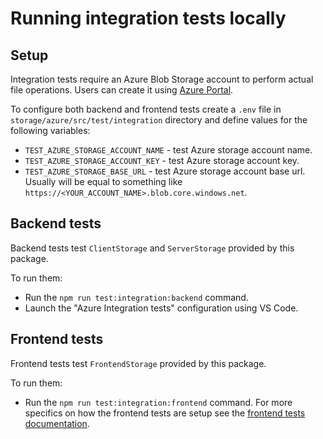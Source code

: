 # Running integration tests locally

## Setup

Integration tests require an Azure Blob Storage account to perform actual file operations. Users can create it using [Azure Portal](https://portal.azure.com/).

To configure both backend and frontend tests create a `.env` file in `storage/azure/src/test/integration` directory and define values for the following variables:
- `TEST_AZURE_STORAGE_ACCOUNT_NAME` - test Azure storage account name.
- `TEST_AZURE_STORAGE_ACCOUNT_KEY` - test Azure storage account key.
- `TEST_AZURE_STORAGE_BASE_URL` - test Azure storage account base url. Usually will be equal to something like `https://<YOUR_ACCOUNT_NAME>.blob.core.windows.net`.

## Backend tests

Backend tests test `ClientStorage` and `ServerStorage` provided by this package.

To run them:
- Run the `npm run test:integration:backend` command.
- Launch the "Azure Integration tests" configuration using VS Code.

## Frontend tests

Frontend tests test `FrontendStorage` provided by this package.

To run them:
- Run the `npm run test:integration:frontend` command. For more specifics on how the frontend tests are setup see the [frontend tests documentation](../../../../../tests/frontend-storage/README.md).
